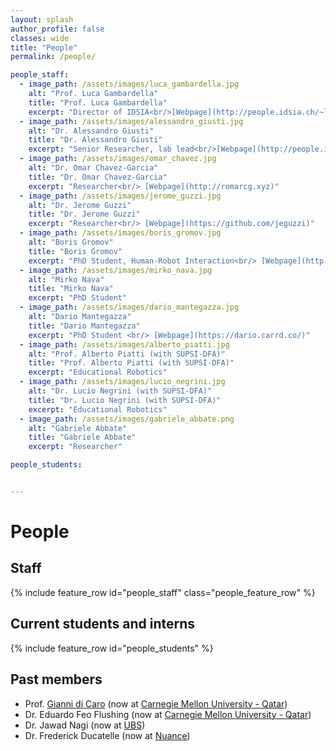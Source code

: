 ```yaml
---
layout: splash
author_profile: false
classes: wide
title: "People"
permalink: /people/

people_staff:
  - image_path: /assets/images/luca_gambardella.jpg
    alt: "Prof. Luca Gambardella"
    title: "Prof. Luca Gambardella"
    excerpt: "Director of IDSIA<br/>[Webpage](http://people.idsia.ch/~luca)"
  - image_path: /assets/images/alessandro_giusti.jpg
    alt: "Dr. Alessandro Giusti"
    title: "Dr. Alessandro Giusti"
    excerpt: "Senior Researcher, lab lead<br/>[Webpage](http://people.idsia.ch/~giusti)"
  - image_path: /assets/images/omar_chavez.jpg
    alt: "Dr. Omar Chavez-Garcia"
    title: "Dr. Omar Chavez-Garcia"
    excerpt: "Researcher<br/> [Webpage](http://romarcg.xyz)"
  - image_path: /assets/images/jerome_guzzi.jpg
    alt: "Dr. Jerome Guzzi"
    title: "Dr. Jerome Guzzi"
    excerpt: "Researcher<br/> [Webpage](https://github.com/jeguzzi)"
  - image_path: /assets/images/boris_gromov.jpg
    alt: "Boris Gromov"
    title: "Boris Gromov"
    excerpt: "PhD Student, Human-Robot Interaction<br/> [Webpage](http://people.idsia.ch/~gromov)"
  - image_path: /assets/images/mirko_nava.jpg
    alt: "Mirko Nava"
    title: "Mirko Nava"
    excerpt: "PhD Student"
  - image_path: /assets/images/dario_mantegazza.jpg
    alt: "Dario Mantegazza"
    title: "Dario Mantegazza"
    excerpt: "PhD Student <br/> [Webpage](https://dario.carrd.co/)" 
  - image_path: /assets/images/alberto_piatti.jpg
    alt: "Prof. Alberto Piatti (with SUPSI-DFA)"
    title: "Prof. Alberto Piatti (with SUPSI-DFA)"
    excerpt: "Educational Robotics"
  - image_path: /assets/images/lucio_negrini.jpg
    alt: "Dr. Lucio Negrini (with SUPSI-DFA)"
    title: "Dr. Lucio Negrini (with SUPSI-DFA)"
    excerpt: "Educational Robotics"
  - image_path: /assets/images/gabriele_abbate.png
    alt: "Gabriele Abbate"
    title: "Gabriele Abbate"
    excerpt: "Researcher"

people_students:


---
```


<style>
/* Styles for the people list. */
.feature__item{
    margin-bottom: 0.3em;
}
.feature__item .archive__item{
    width: 100%;
    overflow: auto;
}
.feature__item .archive__item .archive__item-teaser{
    float: left;
    width: 35%;
    padding: 0em;
    margin: 0em;
    margin-right: 0.3em;
}

.feature__item .archive__item .archive__item-body{
    float: left;
    padding: 0em;
    margin: 0em;
    width: 60%;
    overflow: auto;
}
.feature__item .archive__item .archive__item-body .archive__item-title{
    padding-top: 0em;
    font-size: 0.8em;
    margin-top: 0em;
}

.feature__item .archive__item .archive__item-body .archive__item-excerpt{
    display: block;
    overflow: auto;
    font-size: 0.75em;
}

.feature__item .archive__item .archive__item-body .archive__item-excerpt p a::before{
    content: none;
}

</style>

# People

## Staff

{% include feature_row id="people_staff" class="people_feature_row" %}

## Current students and interns

{% include feature_row id="people_students" %}

## Past members

 - Prof. [Gianni di Caro](http://www.giannidicaro.com/) (now at [Carnegie Mellon University - Qatar](https://www.qatar.cmu.edu/))
 - Dr. Eduardo Feo Flushing (now at [Carnegie Mellon University - Qatar](https://www.qatar.cmu.edu/))
 - Dr. Jawad Nagi (now at [UBS](https://www.ubs.com))
 - Dr. Frederick Ducatelle (now at [Nuance](https://www.nuance.com/index.html))
